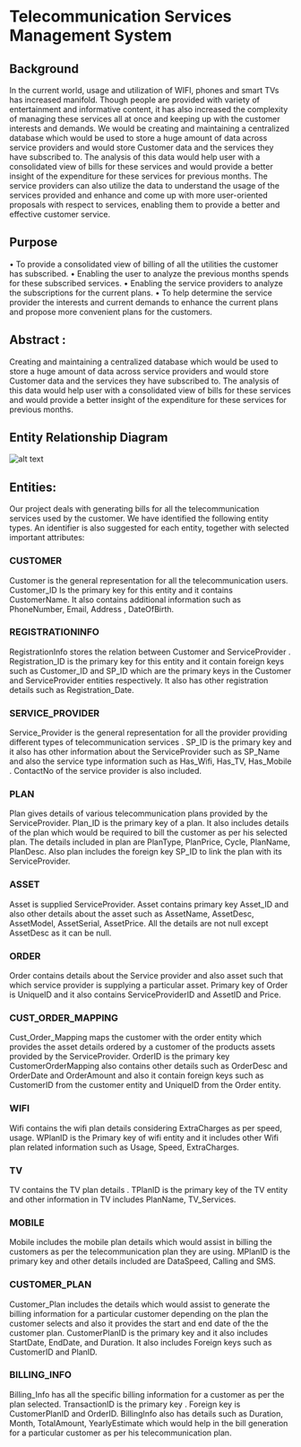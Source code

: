 # Telecommunication Services Management System

## Background
In the current world, usage and utilization of WIFI, phones and smart TVs has increased manifold. Though people are provided with variety of entertainment and informative content, it has also increased the complexity of managing these services all at once and keeping up with the customer interests and demands. 
We would be creating and maintaining a centralized database which would be used to store a huge amount of data across service providers and would store Customer data and the services they have subscribed to. The analysis of this data would help user with a consolidated view of bills for these services and would provide a better insight of the expenditure for these services for previous months. The service providers can also utilize the data to understand the usage of the services provided and enhance and come up with more user-oriented proposals with respect to services, enabling them to provide a better and effective customer service. 

## Purpose
•	To provide a consolidated view of billing of all the utilities the customer has subscribed.
•	Enabling the user to analyze the previous months spends for these subscribed services.
•	Enabling the service providers to analyze the subscriptions for the current plans.
•	To help determine the service provider the interests and current demands to enhance the current plans and propose more convenient plans for the customers.

## Abstract :
Creating and maintaining a centralized database which would be used to store a huge amount of data across service providers and would store Customer data and the services they have subscribed to. The analysis of this data would help user with a consolidated view of bills for these services and would provide a better insight of the expenditure for these services for previous months.

## Entity Relationship Diagram
![alt text](https://i.ibb.co/XC0LLw5/erd.png)

## Entities:
Our project deals with generating bills for all the telecommunication services used by the customer. We have identified the following entity types. An identifier is also suggested for each entity, together with selected important attributes: 

### CUSTOMER 
Customer is the general representation for all the telecommunication users. Customer_ID
Is the primary key for this entity and it contains CustomerName. It also contains additional information such as PhoneNumber, Email, Address , DateOfBirth.

### REGISTRATIONINFO
RegistrationInfo stores the relation between Customer and ServiceProvider . Registration_ID is the primary key for this entity and it contain foreign keys such as Customer_ID and SP_ID which are the primary keys in the Customer and ServiceProvider entities respectively. It also has other registration details such as Registration_Date.

### SERVICE_PROVIDER
Service_Provider is the general representation for all the provider providing different types of telecommunication services . SP_ID is the primary key and it also has other information about the ServiceProvider such as SP_Name and also the service type information such as Has_Wifi, Has_TV, Has_Mobile . ContactNo of the service provider is also included.

### PLAN
Plan gives details of various telecommunication plans provided by the ServiceProvider.
Plan_ID is the primary key of a plan. It also includes details of the plan which would be required to bill the customer as per his selected plan. The details included in plan are PlanType, PlanPrice, Cycle, PlanName, PlanDesc. Also plan includes the foreign key SP_ID to link the plan with its ServiceProvider.

### ASSET
Asset is supplied ServiceProvider. Asset contains primary key Asset_ID and also other details about the asset such as AssetName, AssetDesc, AssetModel, AssetSerial, AssetPrice. All the details are not null except AssetDesc as it can be null.

### ORDER
Order contains details about the Service provider and also asset such that which service provider is supplying a particular asset. Primary key of Order is UniqueID and it also contains ServiceProviderID and AssetID and Price.

### CUST_ORDER_MAPPING
Cust_Order_Mapping maps the customer with the order entity which provides the asset details ordered by a customer of the products assets provided by the ServiceProvider. OrderID is the primary key CustomerOrderMapping also contains other details such as OrderDesc and OrderDate and OrderAmount and also it contain foreign keys such as CustomerID from the customer entity and UniqueID from the Order entity.

### WIFI
Wifi contains the wifi plan details considering ExtraCharges as per speed, usage. WPlanID is the Primary key of wifi entity and it includes other Wifi plan related information such as Usage, Speed, ExtraCharges. 

### TV
TV contains the TV plan details . TPlanID is the primary key of the TV entity and other information in TV includes PlanName, TV_Services.

### MOBILE
Mobile includes the mobile plan details which would assist in billing the customers as per the telecommunication plan they are using. MPlanID is the primary key and other details included are DataSpeed, Calling and SMS.

### CUSTOMER_PLAN
Customer_Plan includes the details which would assist to generate the billing information for a particular customer depending on the plan the customer selects and also it provides the start and end date of the the customer plan. CustomerPlanID is the primary key and it also includes StartDate, EndDate, and Duration. It also includes Foreign keys such as CustomerID and PlanID.

### BILLING_INFO
Billing_Info has all the specific billing information for a customer as per the plan selected.
TransactionID is the primary key . Foreign key is CustomerPlanID and OrderID. BillingInfo also has details such as Duration, Month, TotalAmount, YearlyEstimate which would help in the bill generation for a particular customer as per his telecommunication plan.
 









